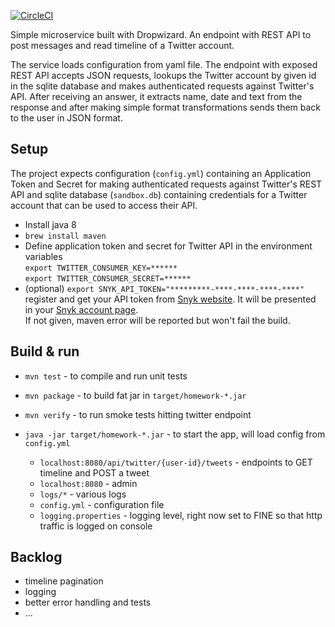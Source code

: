 [![CircleCI](https://circleci.com/gh/mariha/dropwizard-sandbox.svg?style=svg&circle-token=a602ace1aa2d081084fff26506f41131483ea483)](https://circleci.com/gh/mariha/dropwizard-sandbox)

Simple microservice built with Dropwizard. An endpoint with REST API to post messages and read timeline of a Twitter account. 

The service loads configuration from yaml file. The endpoint with exposed REST API accepts JSON requests, lookups the Twitter account by given id in the sqlite database and makes authenticated requests against Twitter's API. After receiving an answer, it extracts name, date and text from the response and after making simple format transformations sends them back to the user in JSON format.

Setup
-------
The project expects configuration (`config.yml`) containing an Application Token and Secret for making authenticated requests against Twitter's REST API and sqlite database (`sandbox.db`) containing credentials for a Twitter account that can be used to access their API.

* Install java 8
* `brew install maven`
* Define application token and secret for Twitter API in the environment variables \
    `export TWITTER_CONSUMER_KEY=******` \
  `export TWITTER_CONSUMER_SECRET=******`
* (optional) `export SNYK_API_TOKEN="*********-****-****-****-****"` \
    register and get your API token from [Snyk website](https://snyk.io/). It will be presented in your [Snyk account page](https://snyk.io/account/). \
    If not given, maven error will be reported but won't fail the build.

Build & run
--------
* `mvn test` - to compile and run unit tests
* `mvn package` - to build fat jar in `target/homework-*.jar`
* `mvn verify` - to run smoke tests hitting twitter endpoint

* `java -jar target/homework-*.jar` - to start the app, will load config from `config.yml`
    * `localhost:8080/api/twitter/{user-id}/tweets` - endpoints to GET timeline and POST a tweet
    * `localhost:8080` - admin
    * `logs/*` - various logs
    * `config.yml` - configuration file
    * `logging.properties` - logging level, right now set to FINE so that http traffic is logged on console

Backlog
----------
- timeline pagination
- logging
- better error handling and tests
- ...
